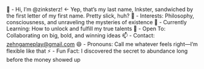 👋 - Hi, I’m @zinksterz! ← Yep, that’s my last name, Inkster, sandwiched by the first letter of my first name. Pretty slick, huh?
👀 - Interests: Philosophy, consciousness, and unraveling the mysteries of existence
🌱 - Currently Learning: How to unlock and fulfill my true talents
💞️ - Open To: Collaborating on big, bold, and winning ideas
📫 - Contact: zehngameplay@gmail.com
😄 - Pronouns: Call me whatever feels right—I’m flexible like that
⚡ - Fun Fact: I discovered the secret to abundance long before the money showed up

<!---
zinksterz/zinksterz is a ✨ special ✨ repository because its `README.md` (this file) appears on your GitHub profile.
You can click the Preview link to take a look at your changes.
--->

